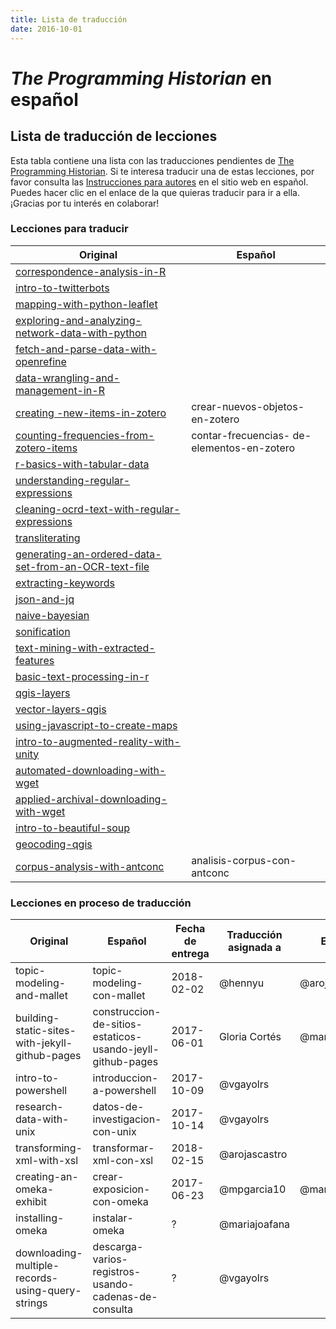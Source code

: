 ```yaml
---
title: Lista de traducción
date: 2016-10-01
---
```


# *The Programming Historian* en español

## Lista de traducción de lecciones

Esta tabla contiene una lista con las traducciones pendientes de [The Programming Historian](http://programminghistorian.org/lessons/). Si te interesa traducir una de estas lecciones, por favor consulta las [Instrucciones para autores](https://programminghistorian.org/es/guia-para-autores) en el sitio web en español. Puedes hacer clic en el enlace de la que quieras traducir para ir a ella. ¡Gracias por tu interés en colaborar!

### Lecciones para traducir

| Original | Español 
|  ------------- |  ------------- 
| [correspondence-analysis-in-R](https://programminghistorian.org/lessons/correspondence-analysis-in-R) | |  
| [intro-to-twitterbots](https://programminghistorian.org/lessons/intro-to-twitterbots) | |  
| [mapping-with-python-leaflet](https://programminghistorian.org/lessons/mapping-with-python-leaflet) | |  
| [exploring-and-analyzing-network-data-with-python](https://programminghistorian.org/lessons/exploring-and-analyzing-network-data-with-python) | |  
| [fetch-and-parse-data-with-openrefine](https://programminghistorian.org/lessons/mapping-with-python-leaflet) | |  
| [data-wrangling-and-management-in-R](https://programminghistorian.org/lessons/data_wrangling_and_management_in_R) | |  
| [creating -new-items-in-zotero](http://programminghistorian.org/lessons/creating-new-items-in-zotero) | crear-nuevos-objetos-en-zotero | 
| [counting-frequencies-from-zotero-items](http://programminghistorian.org/lessons/counting-frequencies-from-zotero-items) | contar-frecuencias- de-elementos-en-zotero |
| [r-basics-with-tabular-data](http://programminghistorian.org/lessons/r-basics-with-tabular-data) | |
| [understanding-regular-expressions](http://programminghistorian.org/lessons/understanding-regular-expressions) ||
| [cleaning-ocrd-text-with-regular-expressions](http://programminghistorian.org/lessons/cleaning-data-with-openrefine) | | 
| [transliterating](http://programminghistorian.org/lessons/transliterating) || 
| [generating-an-ordered-data-set-from-an-OCR-text-file](http://programminghistorian.org/lessons/generating-an-ordered-data-set-from-an-OCR-text-file) ||
| [extracting-keywords](http://programminghistorian.org/lessons/extracting-keywords) || 
| [json-and-jq](http://programminghistorian.org/lessons/json-and-jq) || 
| [naive-bayesian](http://programminghistorian.org/lessons/naive-bayesian) | | 
| [sonification](http://programminghistorian.org/lessons/sonification) | | 
| [text-mining-with-extracted-features](http://programminghistorian.org/lessons/text-mining-with-extracted-features) | | 
| [basic-text-processing-in-r](http://programminghistorian.org/lessons/basic-text-processing-in-r) || 
| [qgis-layers](http://programminghistorian.org/lessons/qgis-layers) |  | 
| [vector-layers-qgis](http://programminghistorian.org/lessons/vector-layers-qgis) |  | 
| [using-javascript-to-create-maps](http://programminghistorian.org/lessons/using-javascript-to-create-maps) |  | 
| [intro-to-augmented-reality-with-unity](http://programminghistorian.org/lessons/intro-to-augmented-reality-with-unity) | | 
| [automated-downloading-with-wget](http://programminghistorian.org/lessons/automated-downloading-with-wget) | | 
| [applied-archival-downloading-with-wget](http://programminghistorian.org/lessons/applied-archival-downloading-with-wget) | | 
| [intro-to-beautiful-soup](http://programminghistorian.org/lessons/intro-to-beautiful-soup) | | 
| [geocoding-qgis](http://programminghistorian.org/lessons/georeferencing-qgis) | |
| [corpus-analysis-with-antconc](https://programminghistorian.org/lessons/corpus-analysis-with-antconc) | analisis-corpus-con-antconc| | 


### Lecciones en proceso de traducción

| Original | Español | Fecha de entrega | Traducción asignada a | Editor |
|  ------------- |  ------------- |  ------------- |  ------------- | ------------- | 
| topic-modeling-and-mallet |topic-modeling-con-mallet | 2018-02-02 | @hennyu | @arojascastro
| building-static-sites-with-jekyll-github-pages| construccion-de-sitios-estaticos-usando-jeyll-github-pages | 2017-06-01 | Gloria Cortés | @mariajofana | |
| intro-to-powershell | introduccion-a-powershell | 2017-10-09 | @vgayolrs | | |
| research-data-with-unix | datos-de-investigacion-con-unix | 2017-10-14 | @vgayolrs | | |
| transforming-xml-with-xsl | transformar-xml-con-xsl | 2018-02-15 | @arojascastro | | |
| creating-an-omeka-exhibit | crear-exposicion-con-omeka | 2017-06-23 | @mpgarcia10 | @mariajoafana | |
| installing-omeka | instalar-omeka | ? | @mariajoafana | | |
| downloading-multiple-records-using-query-strings | descarga-varios-registros-usando-cadenas-de-consulta | ? | @vgayolrs | | |


